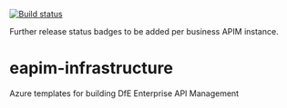 [![Build status](https://dfe-ssp.visualstudio.com/Shared-Services-Platform/_apis/build/status/Enterprise%20API%20Management/eapim-infrastructure-apim)](https://dfe-ssp.visualstudio.com/Shared-Services-Platform/_build/latest?definitionId=24) 


Further release status badges to be added per business APIM instance. 
# eapim-infrastructure
Azure templates for building DfE Enterprise API Management
